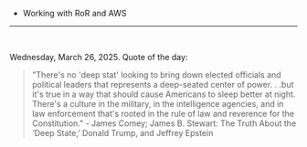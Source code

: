 - Working with RoR and AWS

---

<br>

<!-- quote_marker -->
Wednesday, March 26, 2025. Quote of the day:

> "There's no 'deep stat' looking to bring down elected officials and political leaders that represents a deep-seated center of power. . .but it's true in a way that should cause Americans to sleep better at night. There's a culture in the military, in the intelligence agencies, and in law enforcement that's rooted in the rule of law and reverence for the Constitution." - James Comey;  James B. Stewart: The Truth About the ‘Deep State,’ Donald Trump, and Jeffrey Epstein
